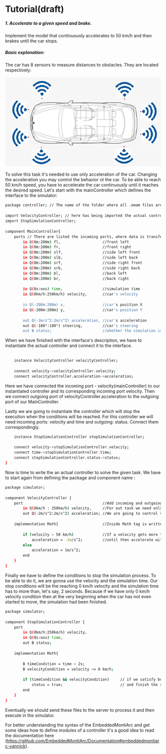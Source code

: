 # Tutorial(draft)

##### 1. Accelerate to a given speed and brake.
Implement the model that continuously accelerates to 50 km/h and then brakes until the car stops.
    
##### Basic explonation:
The car has 8 sensors to measure distances to obstacles. They are located respectively: 

![alt text](../tutorialText/car_with_sensors.jpg)

To solve this task it's needed to use only acceleration of the car. Changing the acceleration you may control the behavior ot the car. To be able to reach 50 km/h speed, you have to accelerate the car continuously until it reaches the desired speed. Let's start with the mainController which defines the interface to the simulator:

```sh
package controller; // The name of the folder where all .emam files are located.

import VelocityController; // here has being imported the actual controller
import StopSimulationController;

component MainController{
    ports // There are listed the incoming ports, where data is transferred from the sensors.
        in Q(0m:200m) fl,                   //front left
        in Q(0m:200m) fr,                   //front right
        in Q(0m:200m) slf,                  //side left front
        in Q(0m:200m) slb,                  //side left back
        in Q(0m:200m) srf,                  //side right front
        in Q(0m:200m) srb,                  //side right back
        in Q(0m:200m) bl,                   //back left
        in Q(0m:200m) br,                   //back right

        in Q(0s:oos) time,                  //simulation time
        in Q(0km/h:250km/h) velocity,       //car's velocity

        in Q(-200m:200m) x,                 //car's position X
        in Q(-200m:200m) y,                 //car's position Y

        out Q(-2m/s^2:2m/s^2) acceleration, //car's acceleration 
        out Q(-180°:180°) steering,         //car's steering
        out B status;                       //whether the simulation is still running

```
When we have finished with the interface's description, we have to instantiate the actual controller and connect it to the interface.

```sh

    instance VelocityController velocityController;

    connect velocity->velocityController.velocity;
    connect velocityController.acceleration->acceleration;
```
Here we have connected the incoming port - velocity(mainController) to our instantiated controller and its corresponding incoming port velocity. Then we connect outgoing port of velocityController.acceleration to the outgoing port of our MainController.

Lastly we are going to instantiate the controller which will stop the execution when the conditions will be reached. For this controller we will need incoming ports: velocity and time and outgoing: status. Connect them correspondingly.

```sh
    instance StopSimulationController stopSimulationController;

    connect velocity->stopSimulationController.velocity;
    connect time->stopSimulationController.time;
    connect stopSimulationController.status->status;
}
```
Now is time to write the an actual controller to solve the given task. We have to start again from defining the package
and component name :

```sh
package simulator;

component VelocityController {
	port                                    //Add incoming and outgoing ports
		in Q(0km/h : 250km/h) velocity,     //For out task we need only the velocity and acceleration
		out Q(-2m/s^2:2m/s^2) acceleration; //We are going to control velocity just changing the acceleration

	implementation Math{                    //Inside Math tag is written the logic of the controller

    	if (velocity > 50 km/h)             //If a velocity gets more than 50 km/h then start to brake
    	    acceleration = -1m/s^2;         //until then accelerate with 1m/s^2.
    	else
    	    acceleration = 1m/s^2;
        end
	}
}
```

Finally we have to define the conditions to stop the simulation process. To be able to do it, we are gonna use the velocity and the simulation time. Our stop conditions will be the reaching 0 km/h velocity and the simulation time has to more than, let's say, 2 seconds. Because if we have only 0 km/h velocity condition then at the very beginning when the car has not even started to move, the simulation had been finished.  

```sh
package simulator;

component StopSimulationController {
    port
        in Q(0km/h:250km/h) velocity,
        in Q(0s:oos) time,
        out B status;

    implementation Math{

        B timeCondition = time > 2s;
        B velocityCondition = velocity <= 0 km/h;

        if (timeCondition && velocityCondition)     // if we satisfy both these conditions then set status to true
            status = true;                          // and finish the simulation.
        end
    }
}
```

Eventually we should send these files to the server to process it and then execute in the simulator.

For better understanding the syntax of the EmbeddedMontiArc and get some ideas how to define modules of a controller it's a good idea to read the documentation here (https://github.com/EmbeddedMontiArc/Documentation#embeddedmontiarc-yannick).